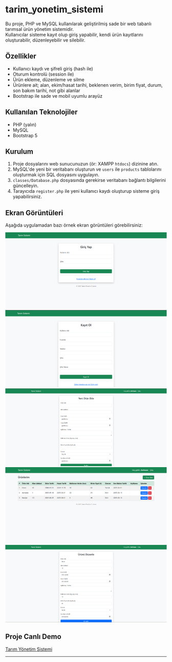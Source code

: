# tarim_yonetim_sistemi


Bu proje, PHP ve MySQL kullanılarak geliştirilmiş sade bir web tabanlı tarımsal ürün yönetim sistemidir.  
Kullanıcılar sisteme kayıt olup giriş yapabilir, kendi ürün kayıtlarını oluşturabilir, düzenleyebilir ve silebilir.

## Özellikler

- Kullanıcı kaydı ve şifreli giriş (hash ile)
- Oturum kontrolü (session ile)
- Ürün ekleme, düzenleme ve silme
- Ürünlere ait; alan, ekim/hasat tarihi, beklenen verim, birim fiyat, durum, son bakım tarihi, not gibi alanlar
- Bootstrap ile sade ve mobil uyumlu arayüz

## Kullanılan Teknolojiler

- PHP (yalın)
- MySQL
- Bootstrap 5

## Kurulum

1. Proje dosyalarını web sunucunuzun (ör: XAMPP `htdocs`) dizinine atın.
2. MySQL'de yeni bir veritabanı oluşturun ve `users` ile `products` tablolarını oluşturmak için SQL dosyasını uygulayın.
3. `classes/Database.php` dosyasında gerekirse veritabanı bağlantı bilgilerini güncelleyin.
4. Tarayıcıda `register.php` ile yeni kullanıcı kaydı oluşturup sisteme giriş yapabilirsiniz.

## Ekran Görüntüleri

Aşağıda uygulamadan bazı örnek ekran görüntüleri görebilirsiniz:

![Giriş Ekranı](screenshots/giris.png)
![Kayıt Ol Ekranı](screenshots/kayit.png)
![Ürün Ekle Ekranı](screenshots/urun_ekle.png)
![Ürün Listesi](screenshots/urun_liste.png)
![Ürünü Düzenle Ekranı](screenshots/urun_duzenle.png)


## Proje Canlı Demo

[Tarım Yönetim Sistemi ]([https://youtu.be/örneklik-video-linki](http://95.130.171.20/~st23360859720/tarim_yonetim/login.php))

---
